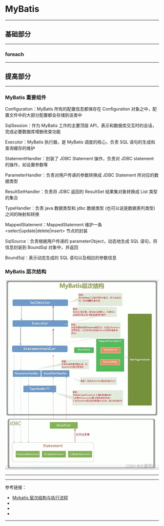 # MyBatis

---

## 基础部分

---

### foreach

---

## 提高部分

---

### MyBatis 重要组件

Configuration：MyBatis 所有的配置信息都保存在 Configuration 对象之中，配置文件中的大部分配置都会存储到该类中

SqlSession：作为 MyBatis 工作的主要顶层 API，表示和数据库交互时的会话，完成必要数据库增删改查功能

Executor：MyBatis 执行器，是 MyBatis 调度的核心，负责 SQL 语句的生成和查询缓存的维护

StatementHandler：封装了 JDBC Statement 操作，负责对 JDBC statement 的操作，如设置参数等

ParameterHandler：负责对用户传递的参数转换成 JDBC Statement 所对应的数据类型

ResultSetHandler：负责将 JDBC 返回的 ResultSet 结果集对象转换成 List 类型的集合

TypeHandler：负责 java 数据类型和 jdbc 数据类型 (也可以说是数据表列类型) 之间的映射和转换

MappedStatement：MappedStatement 维护一条 <select|update|delete|insert> 节点的封装

SqlSource：负责根据用户传递的 parameterObject，动态地生成 SQL 语句，将信息封装到 BoundSql 对象中，并返回

BoundSql：表示动态生成的 SQL 语句以及相应的参数信息

### MyBatis 层次结构

![MyBatis层次结构](../../7_image/framework/MyBatis层次结构.bmp)



---



---

参考链接：

- [Mybatis 层次结构与执行流程](https://blog.csdn.net/LIZHONGPING00/article/details/123887586)
- []()
- []()
- []()

---





